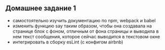 ## Домашнее задание 1

- самостоятельно изучить документацию по npm, webpack и babel
- изменить функцию say таким образом, чтобы она создавала на странице блок с фоном, отличным от фона страницы и выводила в нем текст сообщения, которое сейчас выводится в текстовом окне
- интегрировать в сборку esLint (с конфигом airbnb)
